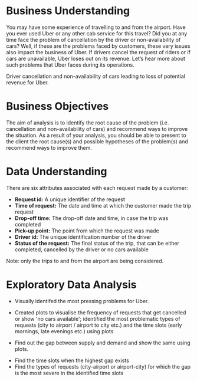 # Business Understanding
You may have some experience of travelling to and from the airport. Have you ever used Uber or any other cab service for this travel? Did you at any time face the problem of cancellation by the driver or non-availability of cars?
Well, if these are the problems faced by customers, these very issues also impact the business of Uber. If drivers cancel the request of riders or if cars are unavailable, Uber loses out on its revenue. Let’s hear more about such problems that Uber faces during its operations.

Driver cancellation and non-availability of cars leading to loss of potential revenue for Uber.

# Business Objectives
The aim of analysis is to identify the root cause of the problem (i.e. cancellation and non-availability of cars) and recommend ways to improve the situation. As a result of your analysis, you should be able to present to the client the root cause(s) and possible hypotheses of the problem(s) and recommend ways to improve them.

# Data Understanding

There are six attributes associated with each request made by a customer:

  - **Request id:** A unique identifier of the request
  - **Time of request:** The date and time at which the customer made the trip request
  - **Drop-off time:** The drop-off date and time, in case the trip was completed 
  - **Pick-up point:** The point from which the request was made
  - **Driver id:** The unique identification number of the driver
  - **Status of the request:** The final status of the trip, that can be either completed, cancelled by the driver or no cars available
  
  Note: only the trips to and from the airport are being considered.
  
 # Exploratory Data Analysis
 
 * Visually identifed the most pressing problems for Uber. 
  - Created plots to visualise the frequency of requests that get cancelled or show 'no cars available'; identified the most problematic types of requests (city to airport / airport to city etc.) and the time slots (early mornings, late evenings etc.) using plots
  
 * Find out the gap between supply and demand and show the same using plots.
  - Find the time slots when the highest gap exists
  - Find the types of requests (city-airport or airport-city) for which the gap is the most severe in the identified time slots
  
  
  
